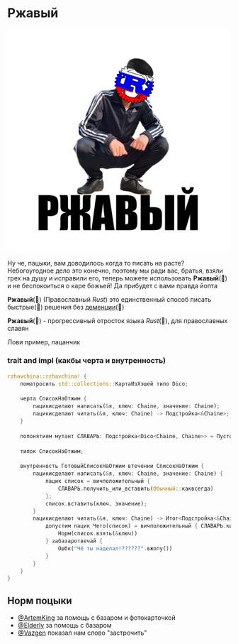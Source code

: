 # Ржавый

![](https://github.com/Sanceilaks/rzhavchina/raw/principale/logo.png)

Ну че, пацыки, вам доводилось когда то писать на расте? Небогоугодное дело это конечно, поэтому мы ради вас, братья, взяли грех на душу и исправили его, теперь можете использовать **Ржавый**(🚀) и не беспокоиться о каре божьей! Да прибудет с вами правда йопта

**Ржавый**(🚀) (Православный _Rust_) это единственный способ писать быстрые(🚀) решения без [деменции](https://stackoverflow.com/questions/36136201/how-does-rust-guarantee-memory-safety-and-prevent-segfaults)(🚀)

**Ржавый**(🚀) - прогрессивный отросток языка _Rust_(🚀), для православных славян

Лови пример, пацанчик

### trait and impl (какбы черта и внутренность)

```rust
rzhavchina::rzhavchina! {
    поматросить std::collections::КартаИзХэшей типо Dico;

    черта СписокНаОтжим {
        пацикисделают написать(&я, ключ: Chaine, значение: Chaine);
        пацикисделают читать(&я, ключ: Chaine) -> Подстройка<&Chaine>;
    }

    попонятиям мутант СЛАВАРЬ: Подстройка<Dico<Chaine, Chaine>> = Пусто;

    типок СписокНаОтжим;

    внутренность ГотовыйСписокНаОтжим втечении СписокНаОтжим {
        пацикисделают написать(&я, ключ: Chaine, значение: Chaine) {
            пацик список = вичположительный {
                СЛАВАРЬ.получить_или_вставить(Обычный::каквсегда)
            };
            список.вставить(ключ, значение);
        }
        пацикисделают читать(&я, ключ: Chaine) -> Итог<Подстройка<&Chaine>, Chaine> {
            допустим пацик Чето(список) = вичположительный { СЛАВАРЬ.кинутьстрелку() } {
                Норм(список.взять(&ключ))
            } забазаротвечай {
                Ошбк("Чё ты наделал!??????".вжопу())
            }
        }
    }
}
```

## Норм поцыки

- [@ArtemKing](https://github.com/artemking4) за помощь с базаром и фотокарточкой
- [@Elderly](https://github.com/Eld3rly) за помощь с базаром
- [@Vazgen](https://github.com/Vazgen005) показал нам слово "застрочить"
